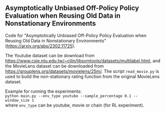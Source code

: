 ## Asymptotically Unbiased Off-Policy Policy Evaluation when Reusing Old Data in Nonstationary Environments

Code for "Asymptotically Unbiased Off-Policy Policy Evaluation when Reusing Old Data in Nonstationary Environments" (https://arxiv.org/abs/2302.11725).

The Youtube dataset can be download from https://www.csie.ntu.edu.tw/~cjlin/libsvmtools/datasets/multilabel.html, and the MovieLens dataset can be downloaded from https://grouplens.org/datasets/movielens/25m/. The script `read_movie.py` is used to build the non-stationary rating function from the original MovieLens dataset.

Example for running the experiments:  
`
python main.py --env_type youtube --sample_percentage 0.1 --window_size 1
`  
where `env_type` can be youtube, movie or chain (for RL experiment). 

